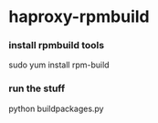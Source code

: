 # haproxy-rpmbuild

### install rpmbuild tools

  sudo yum install rpm-build


### run the stuff

  python buildpackages.py
